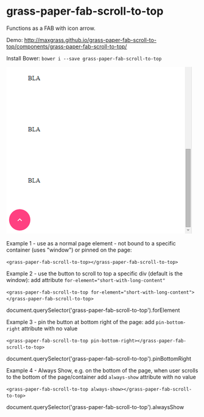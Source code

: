 grass-paper-fab-scroll-to-top
================

Functions as a FAB with icon arrow.

Demo:
http://maxgrass.github.io/grass-paper-fab-scroll-to-top/components/grass-paper-fab-scroll-to-top/


Install Bower:
`bower i --save grass-paper-fab-scroll-to-top`


![alt tag](img/screenshot.png)

Example 1 - use as a normal page element - not bound to a specific container (uses "window") or pinned on the page:

`<grass-paper-fab-scroll-to-top></grass-paper-fab-scroll-to-top>`


Example 2 - use the button to scroll to top a specific div (default is the window):
add attribute `for-element="short-with-long-content"`

`<grass-paper-fab-scroll-to-top for-element="short-with-long-content"></grass-paper-fab-scroll-to-top>`

document.querySelector('grass-paper-fab-scroll-to-top').forElement


Example 3 - pin the button at bottom right of the page:
add `pin-bottom-right` attribute with no value

`<grass-paper-fab-scroll-to-top pin-bottom-right></grass-paper-fab-scroll-to-top>`

document.querySelector('grass-paper-fab-scroll-to-top').pinBottomRight


Example 4 - Always Show, e.g. on the bottom of the page, when user scrolls to the bottom of the page/container
add `always-show` attribute with no value

`<grass-paper-fab-scroll-to-top always-show></grass-paper-fab-scroll-to-top>`

document.querySelector('grass-paper-fab-scroll-to-top').alwaysShow
